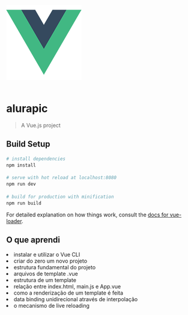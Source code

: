 <img src="https://github.com/marcospatton/Vue.js-parte-1-construindo-Single-Page-Applications/blob/main/src/assets/logo.png"></a>
<br><br>

# alurapic

> A Vue.js project

## Build Setup

``` bash
# install dependencies
npm install

# serve with hot reload at localhost:8080
npm run dev

# build for production with minification
npm run build
```

For detailed explanation on how things work, consult the [docs for vue-loader](http://vuejs.github.io/vue-loader).

<h2>O que aprendi</h2>

<li>instalar e utilizar o Vue CLI
<li>criar do zero um novo projeto
<li>estrutura fundamental do projeto
<li>arquivos de template .vue
<li>estrutura de um template
<li>relação entre index.html, main.js e App.vue
<li>como a renderização de um template é feita
<li>data binding unidirecional através de interpolação
<li>o mecanismo de live reloading
